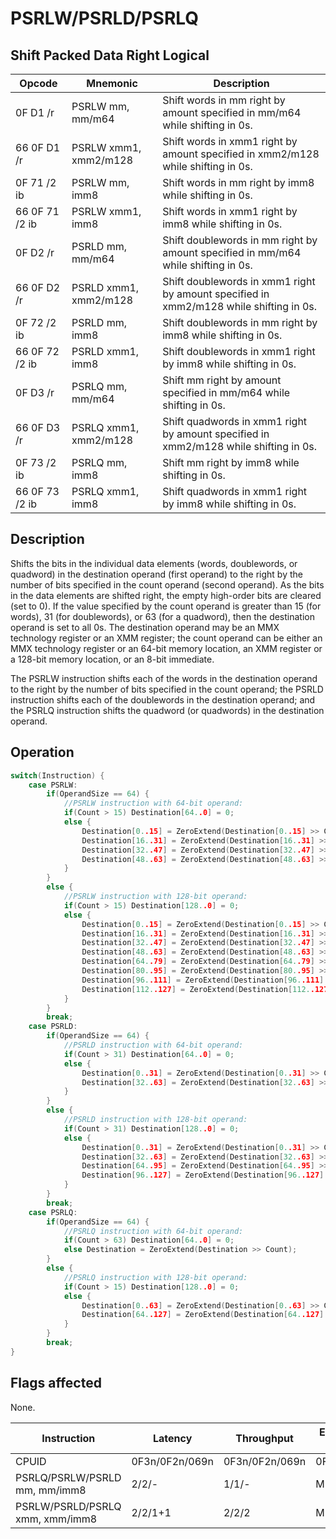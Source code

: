 # PSRLW/PSRLD/PSRLQ
 
## Shift Packed Data Right Logical
 
 
|Opcode|Mnemonic|Description|
|-|-|-|
|0F D1 /r|PSRLW mm, mm/m64|Shift words in mm right by amount specified in mm/m64 while shifting in 0s.|
|66 0F D1 /r|PSRLW xmm1, xmm2/m128|Shift words in xmm1 right by amount specified in xmm2/m128 while shifting in 0s.|
|0F 71 /2 ib|PSRLW mm, imm8|Shift words in mm right by imm8 while shifting in 0s.|
|66 0F 71 /2 ib|PSRLW xmm1, imm8|Shift words in xmm1 right by imm8 while shifting in 0s.|
|0F D2 /r|PSRLD mm, mm/m64|Shift doublewords in mm right by amount specified in mm/m64 while shifting in 0s.|
|66 0F D2 /r|PSRLD xmm1, xmm2/m128|Shift doublewords in xmm1 right by amount specified in xmm2/m128 while shifting in 0s.|
|0F 72 /2 ib|PSRLD mm, imm8|Shift doublewords in mm right by imm8 while shifting in 0s.|
|66 0F 72 /2 ib|PSRLD xmm1, imm8|Shift doublewords in xmm1 right by imm8 while shifting in 0s.|
|0F D3 /r|PSRLQ mm, mm/m64|Shift mm right by amount specified in mm/m64 while shifting in 0s.|
|66 0F D3 /r|PSRLQ xmm1, xmm2/m128|Shift quadwords in xmm1 right by amount specified in xmm2/m128 while shifting in 0s.|
|0F 73 /2 ib|PSRLQ mm, imm8|Shift mm right by imm8 while shifting in 0s.|
|66 0F 73 /2 ib|PSRLQ xmm1, imm8|Shift quadwords in xmm1 right by imm8 while shifting in 0s.|
 
## Description
 
Shifts the bits in the individual data elements (words, doublewords, or quadword) in the destination operand (first operand) to the right by the number of bits specified in the count operand (second operand). As the bits in the data elements are shifted right, the empty high-order bits are cleared (set to 0). If the value specified by the count operand is greater than 15 (for words), 31 (for doublewords), or 63 (for a quadword), then the destination operand is set to all 0s. The destination operand may be an MMX technology register or an XMM register; the count operand can be either an MMX technology register or an 64-bit memory location, an XMM register or a 128-bit memory location, or an 8-bit immediate.
 
The PSRLW instruction shifts each of the words in the destination operand to the right by the number of bits specified in the count operand; the PSRLD instruction shifts each of the doublewords in the destination operand; and the PSRLQ instruction shifts the quadword (or quadwords) in the destination operand.
 
 
## Operation
 
```c
switch(Instruction) {
	case PSRLW:
		if(OperandSize == 64) {
			//PSRLW instruction with 64-bit operand:
			if(Count > 15) Destination[64..0] = 0;
			else {
				Destination[0..15] = ZeroExtend(Destination[0..15] >> Count);
				Destination[16..31] = ZeroExtend(Destination[16..31] >> Count);
				Destination[32..47] = ZeroExtend(Destination[32..47] >> Count);
				Destination[48..63] = ZeroExtend(Destination[48..63] >> Count);
			}
		}
		else {
			//PSRLW instruction with 128-bit operand:
			if(Count > 15) Destination[128..0] = 0;
			else {
				Destination[0..15] = ZeroExtend(Destination[0..15] >> Count);
				Destination[16..31] = ZeroExtend(Destination[16..31] >> Count);
				Destination[32..47] = ZeroExtend(Destination[32..47] >> Count);
				Destination[48..63] = ZeroExtend(Destination[48..63] >> Count);
				Destination[64..79] = ZeroExtend(Destination[64..79] >> Count);
				Destination[80..95] = ZeroExtend(Destination[80..95] >> Count);
				Destination[96..111] = ZeroExtend(Destination[96..111] >> Count);
				Destination[112..127] = ZeroExtend(Destination[112..127] >> Count);
			}
		}
		break;
	case PSRLD:
		if(OperandSize == 64) {
			//PSRLD instruction with 64-bit operand:
			if(Count > 31) Destination[64..0] = 0;
			else {
				Destination[0..31] = ZeroExtend(Destination[0..31] >> Count);
				Destination[32..63] = ZeroExtend(Destination[32..63] >> Count);
			}
		}
		else {
			//PSRLD instruction with 128-bit operand:
			if(Count > 31) Destination[128..0] = 0;
			else {
				Destination[0..31] = ZeroExtend(Destination[0..31] >> Count);
				Destination[32..63] = ZeroExtend(Destination[32..63] >> Count);
				Destination[64..95] = ZeroExtend(Destination[64..95] >> Count);
				Destination[96..127] = ZeroExtend(Destination[96..127] >> Count);
			}
		}
		break;
	case PSRLQ:
		if(OperandSize == 64) {
			//PSRLQ instruction with 64-bit operand:
			if(Count > 63) Destination[64..0] = 0;
			else Destination = ZeroExtend(Destination >> Count);
		}
		else {
			//PSRLQ instruction with 128-bit operand:
			if(Count > 15) Destination[128..0] = 0;
			else {
				Destination[0..63] = ZeroExtend(Destination[0..63] >> Count);
				Destination[64..127] = ZeroExtend(Destination[64..127] >> Count);
			}
		}
		break;
}

```
 
 
## Flags affected
 
None.

 
 
|Instruction|Latency|Throughput|Execution Unit|
|-|-|-|-|
|CPUID|0F3n/0F2n/069n|0F3n/0F2n/069n|0F2n|
|PSRLQ/PSRLW/PSRLD mm, mm/imm8|2/2/-|1/1/-|MMX_SHFT|
|PSRLW/PSRLD/PSRLQ xmm, xmm/imm8|2/2/1+1|2/2/2|MMX_SHFT|

